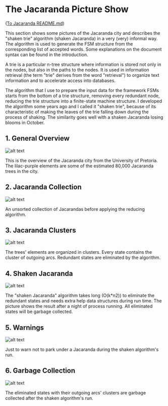 The Jacaranda Picture Show
============

([To Jacaranda README.md](../../README.md))


This section shows some pictures of the Jacaranda city and describes the "shaken trie" algorithm (shaken Jacaranda) in a very (very) informal way. The algorithm is used to generate the FSM structure from the corresponding list of accepted words.
Some explanations on the document syntax can be found in the introduction.

A trie is a particular n-tree structure where information is stored not only in the nodes, but also in the paths to the nodes. It is used in information retrieval (the term "trie" derives from the word "retrieval") to organize text information and to accelerate access into databases.

The algorithm that I use to prepare the input data for the framework FSMs starts from the bottom of a trie structure, removing every redundant node,  reducing the trie structure into a finite-state machine structure. I developed the algorithm some years ago and I called it "shaken trie", because of its characteristic of making the leaves of the trie falling down during the process of shaking. The similarity goes well with a shaken Jacaranda losing blooms in October.



## 1. General Overview

![alt text](./images/overview.JPEG "Overview")

This is the overview of the Jacaranda city from the University of Pretoria.
The lilac-purple elements are some of the estimated 80,000 Jacaranda trees in the city.

## 2. Jacaranda Collection

![alt text](./images/street.JPEG "Collection")

An unsorted collection of Jacarandas before applying the reducing algorithm.

## 3. Jacaranda Clusters

![alt text](./images/zoom.JPEG "Clusters")

The trees' elements are organized in clusters. Every state contains the cluster of outgoing arcs. Redundant states are eliminated by the algorithm.

## 4. Shaken Jacaranda

![alt text](./images/shaken.JPEG "Shaken Jacaranda")

The "shaken Jacaranda" algorithm takes long (O(k*n2)) to eliminate the redundant  states and needs extra help data structures during run time. The picture shows the result after a night of process running. All eliminated states will be garbage collected.

## 5. Warnings

![alt text](./images/parking.JPEG "Warnings")

Just to warn not to park under a Jacaranda during the shaken algorithm's run.

## 6. Garbage Collection

![alt text](./images/sabina.JPEG "Garbage Collection")

The eliminated states with their outgoing arcs' clusters are garbage collected after the shaken algorithm's run.




